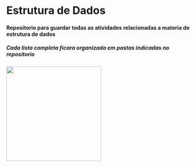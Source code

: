 # Estrutura de Dados

#### Repositorio para guardar todas as atividades relacionadas a materia de estrutura de dados
##### *Cada lista completa ficara organizada em pastas indicadas no repositorio*
<img src="https://i.pinimg.com/originals/7d/9b/0b/7d9b0b830632f1da9dd57c64a6fc3603.gif" align="center" width="250" height="250"/>
